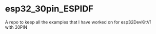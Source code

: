 # esp32_30pin_ESPIDF
A repo to keep all the examples that I have worked on for esp32DevKitV1 with 30PIN 
